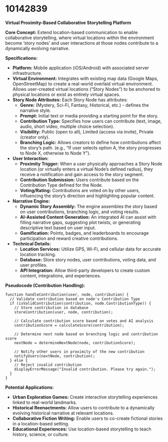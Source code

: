 # 10142839

**Virtual Proximity-Based Collaborative Storytelling Platform**

**Core Concept:** Extend location-based communication to enable collaborative storytelling, where virtual locations within the environment become ‘story nodes’ and user interactions at those nodes contribute to a dynamically evolving narrative.

**Specifications:**

*   **Platform:** Mobile application (iOS/Android) with associated server infrastructure.
*   **Virtual Environment:** Integrates with existing map data (Google Maps, OpenStreetMap) to create a real-world overlaid virtual environment. Allows user-created virtual locations (“Story Nodes”) to be anchored to physical locations or exist as entirely virtual spaces.
*   **Story Node Attributes:** Each Story Node has attributes:
    *   **Genre:** (Mystery, Sci-Fi, Fantasy, Historical, etc.) - defines the narrative style.
    *   **Prompt:** Initial text or media providing a starting point for the story.
    *   **Contribution Type:** Specifies how users can contribute (text, image, audio, short video, multiple choice selection).
    *   **Visibility:** Public (open to all), Limited (access via invite), Private (creator only).
    *   **Branching Logic:**  Allows creators to define how contributions affect the story’s path. (e.g., “If user selects option A, the story progresses to Node X, otherwise to Node Y”).
*   **User Interaction:**
    *   **Proximity Trigger:** When a user physically approaches a Story Node location (or virtually enters a virtual Node’s defined radius), they receive a notification and gain access to the story segment.
    *   **Contribution Submission:** Users contribute based on the Contribution Type defined for the Node.
    *   **Voting/Rating:** Contributions are voted on by other users, influencing the story’s direction and highlighting popular content.
*   **Narrative Engine:**
    *   **Dynamic Story Assembly:** The engine assembles the story based on user contributions, branching logic, and voting results.
    *   **AI-Assisted Content Generation:** An integrated AI can assist with filling narrative gaps, suggesting plot twists, or generating descriptive text based on user input.
    *   **Gamification:** Points, badges, and leaderboards to encourage participation and reward creative contributions.
*   **Technical Details:**
    *   **Location Services:** Utilize GPS, Wi-Fi, and cellular data for accurate location tracking.
    *   **Database:** Store story nodes, user contributions, voting data, and user profiles.
    *   **API Integration:** Allow third-party developers to create custom content, integrations, and experiences.

**Pseudocode (Contribution Handling):**

```
function handleContribution(user, node, contribution) {
  // Validate contribution based on node's Contribution Type
  if (isValidContribution(contribution, node.ContributionType)) {
    // Store contribution in database
    storeContribution(user, node, contribution);

    // Calculate contribution score based on votes and AI analysis
    contributionScore = calculateScore(contribution);

    // Determine next node based on branching logic and contribution score
    nextNode = determineNextNode(node, contributionScore);

    // Notify other users in proximity of the new contribution
    notifyUsers(nextNode, contribution);
  } else {
    // Reject invalid contribution
    displayErrorMessage("Invalid contribution. Please try again.");
  }
}
```

**Potential Applications:**

*   **Urban Exploration Games:** Create interactive storytelling experiences linked to real-world landmarks.
*   **Historical Reenactments:** Allow users to contribute to a dynamically evolving historical narrative at relevant locations.
*   **Collaborative Fiction Writing:** Enable users to co-create fictional stories in a location-based setting.
*   **Educational Experiences:** Use location-based storytelling to teach history, science, or culture.